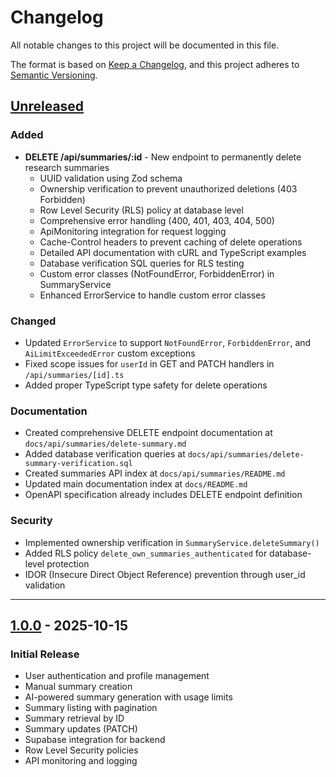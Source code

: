 # Changelog

All notable changes to this project will be documented in this file.

The format is based on [Keep a Changelog](https://keepachangelog.com/en/1.0.0/),
and this project adheres to [Semantic Versioning](https://semver.org/spec/v2.0.0.html).

## [Unreleased]

### Added

- **DELETE /api/summaries/:id** - New endpoint to permanently delete research summaries
  - UUID validation using Zod schema
  - Ownership verification to prevent unauthorized deletions (403 Forbidden)
  - Row Level Security (RLS) policy at database level
  - Comprehensive error handling (400, 401, 403, 404, 500)
  - ApiMonitoring integration for request logging
  - Cache-Control headers to prevent caching of delete operations
  - Detailed API documentation with cURL and TypeScript examples
  - Database verification SQL queries for RLS testing
  - Custom error classes (NotFoundError, ForbiddenError) in SummaryService
  - Enhanced ErrorService to handle custom error classes

### Changed

- Updated `ErrorService` to support `NotFoundError`, `ForbiddenError`, and `AiLimitExceededError` custom exceptions
- Fixed scope issues for `userId` in GET and PATCH handlers in `/api/summaries/[id].ts`
- Added proper TypeScript type safety for delete operations

### Documentation

- Created comprehensive DELETE endpoint documentation at `docs/api/summaries/delete-summary.md`
- Added database verification queries at `docs/api/summaries/delete-summary-verification.sql`
- Created summaries API index at `docs/api/summaries/README.md`
- Updated main documentation index at `docs/README.md`
- OpenAPI specification already includes DELETE endpoint definition

### Security

- Implemented ownership verification in `SummaryService.deleteSummary()`
- Added RLS policy `delete_own_summaries_authenticated` for database-level protection
- IDOR (Insecure Direct Object Reference) prevention through user_id validation

---

## [1.0.0] - 2025-10-15

### Initial Release

- User authentication and profile management
- Manual summary creation
- AI-powered summary generation with usage limits
- Summary listing with pagination
- Summary retrieval by ID
- Summary updates (PATCH)
- Supabase integration for backend
- Row Level Security policies
- API monitoring and logging

[Unreleased]: https://github.com/micbukala/10x-project/compare/v1.0.0...HEAD
[1.0.0]: https://github.com/micbukala/10x-project/releases/tag/v1.0.0
